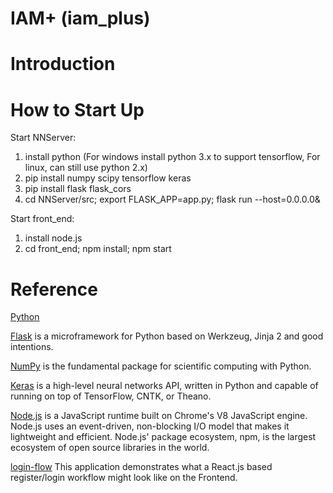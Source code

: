 # IAM+ (iam_plus)

# Introduction

# How to Start Up 

Start NNServer:

1. install python (For windows install python 3.x to support tensorflow, For linux, can still use python 2.x)
2. pip install numpy scipy tensorflow keras
3. pip install flask flask_cors
4. cd NNServer/src; export FLASK_APP=app.py; flask run --host=0.0.0.0&

Start front_end:
1. install node.js
2. cd front_end; npm install; npm start

# Reference

[Python](https://www.python.org/)

[Flask](http://flask.pocoo.org/) is a microframework for Python based on Werkzeug, Jinja 2 and good intentions. 

[NumPy](http://www.numpy.org/) is the fundamental package for scientific computing with Python. 

[Keras](https://keras.io/) is a high-level neural networks API, written in Python and capable of running on top of TensorFlow, CNTK, or Theano. 

[Node.js](https://nodejs.org/en/) is a JavaScript runtime built on Chrome's V8 JavaScript engine. Node.js uses an event-driven, non-blocking I/O model that makes it lightweight and efficient. Node.js' package ecosystem, npm, is the largest ecosystem of open source libraries in the world.

[login-flow](https://github.com/mxstbr/login-flow) This application demonstrates what a React.js based register/login workflow might look like on the Frontend.
